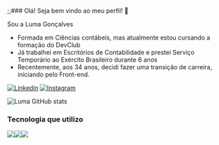 ;;### Olá! Seja bem vindo ao meu perfil! 👋


Sou a Luma Gonçalves

- Formada em Ciências contábeis, mas atualmente estou cursando a formação do DevClub
- Já trabalhei em Escritórios de Contabilidade e prestei Serviço Temporário ao Exército Brasileiro durante 6 anos
- Recentemente, aos 34 anos, decidi fazer uma transição de carreira, iniciando pelo Front-end.

[![Linkedin](https://img.shields.io/badge/LinkedIn-0077B5?style=for-the-badge&logo=linkedin&logoColor=white)](https://www.linkedin.com/in/luma-gon%C3%A7alves-8b1b3935/)
[![Instagram](https://img.shields.io/badge/Instagram-E4405F?style=for-the-badge&logo=instagram&logoColor=white)](https://instagram.com/lumabrg)


![Luma GitHub stats](https://github-readme-stats.vercel.app/api?username=Luma-Goncalves&show_icons=true&theme=merko)

### Tecnologia que utilizo

<img src = "https://icongr.am/devicon/html5-original-wordmark.svg?size=128&color=currentColor"><img src = "https://icongr.am/devicon/css3-original-wordmark.svg?size=128&color=currentColor"><img src = "https://icongr.am/devicon/javascript-original.svg?size=128&color=currentColor">
  

